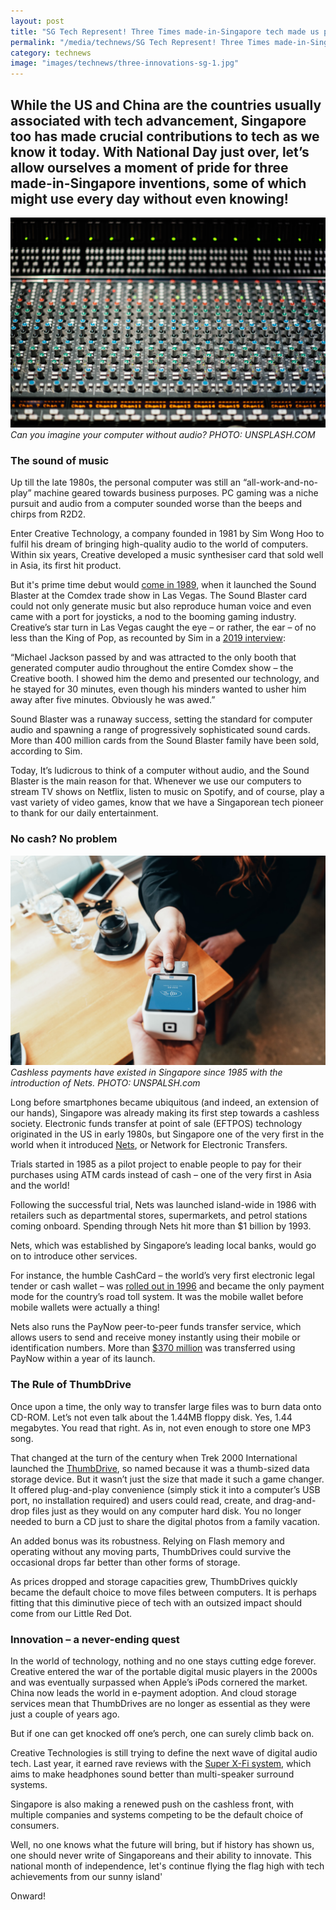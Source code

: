 ```yaml
---
layout: post
title: "SG Tech Represent! Three Times made-in-Singapore tech made us proud!"
permalink: "/media/technews/SG Tech Represent! Three Times made-in-Singapore tech made us proud!"
category: technews
image: "images/technews/three-innovations-sg-1.jpg"
---
```


While the US and China are the countries usually associated with tech advancement, Singapore too has made crucial contributions to tech as we know it today. With National Day just over, let’s allow ourselves a moment of pride for three made-in-Singapore inventions, some of which might use every day without even knowing! 
---

![SINGAPORE HAS PLENTY OF TECH INNOVATIONS TO BE PROUD OF](/images/technews/three-innovations-sg-1.jpg)
*Can you imagine your computer without audio? PHOTO: UNSPLASH.COM*

### **The sound of music**

Up till the late 1980s, the personal computer was still an “all-work-and-no-play” machine geared towards business purposes. PC gaming was a niche pursuit and audio from a computer sounded worse than the beeps and chirps from R2D2. 
 
Enter Creative Technology, a company founded in 1981 by Sim Wong Hoo to fulfil his dream of bringing high-quality audio to the world of computers. Within six years, Creative developed a music synthesiser card that sold well in Asia, its first hit product. 
 
But it's prime time debut would [come in 1989](https://sg.creative.com/corporate/milestones?year=1986%20-%201990), when it launched the Sound Blaster at the Comdex trade show in Las Vegas. The Sound Blaster card could not only generate music but also reproduce human voice and even came with a port for joysticks, a nod to the booming gaming industry.  Creative’s star turn in Las Vegas caught the eye – or rather, the ear – of no less than the King of Pop, as recounted by Sim in a [2019 interview](https://custompc.raspberrypi.org/articles/the-sound-blaster-story):
 
“Michael Jackson passed by and was attracted to the only booth that generated computer audio throughout the entire Comdex show – the Creative booth. I showed him the demo and presented our technology, and he stayed for 30 minutes, even though his minders wanted to usher him away after five minutes. Obviously he was awed.”
 
Sound Blaster was a runaway success, setting the standard for computer audio and spawning a range of progressively sophisticated sound cards. More than 400 million cards from the Sound Blaster family have been sold, according to Sim. 
 
Today, It’s ludicrous to think of a computer without audio, and the Sound Blaster is the main reason for that. Whenever we use our computers to stream TV shows on Netflix, listen to music on Spotify, and of course, play a vast variety of video games, know that we have a Singaporean tech pioneer to thank for our daily entertainment.


### **No cash? No problem**

![Cashless payments in Singapore since 1985](/images/technews/three-innovations-sg-3.jpg)
*Cashless payments have existed in Singapore since 1985 with the introduction of Nets. PHOTO: UNSPALSH.com*

Long before smartphones became ubiquitous (and indeed, an extension of our hands), Singapore was already making its first step towards a cashless society. Electronic funds transfer at point of sale (EFTPOS) technology originated in the US in early 1980s, but Singapore one of the very first in the world when it introduced [Nets](https://eresources.nlb.gov.sg/history/events/9ea5aea3-d8ab-459c-9fcb-89b19a1ba53e#3), or Network for Electronic Transfers. 

Trials started in 1985 as a pilot project to enable people to pay for their purchases using ATM cards instead of cash – one of the very first in Asia and the world! 

Following the successful trial, Nets was launched island-wide in 1986 with retailers such as departmental stores, supermarkets, and petrol stations coming onboard. Spending through Nets hit more than $1 billion by 1993. 
 
Nets, which was established by Singapore’s leading local banks, would go on to introduce other services. 

For instance, the humble CashCard – the world’s very first electronic legal tender or cash wallet – was [rolled out in 1996](https://www.nets.com.sg/about/milestones/) and became the only payment mode for the country’s road toll system. It was the mobile wallet before mobile wallets were actually a thing!  
 
Nets also runs the PayNow peer-to-peer funds transfer service, which allows users to send and receive money instantly using their mobile or identification numbers. More than [$370 million](https://www.nets.com.sg/nets-stories/is-singapore-ready-to-go-cashless) was transferred using PayNow within a year of its launch. 
 

### **The Rule of ThumbDrive**

Once upon a time, the only way to transfer large files was to burn data onto CD-ROM. Let’s not even talk about the 1.44MB floppy disk. Yes, 1.44 megabytes. You read that right. As in, not even enough to store one MP3 song. 
 
That changed at the turn of the century when Trek 2000 International launched the [ThumbDrive](https://eresources.nlb.gov.sg/infopedia/articles/SIP_1071_2010-03-23.html), so named because it was a thumb-sized data storage device. But it wasn’t just the size that made it such a game changer. It offered plug-and-play convenience (simply stick it into a computer’s USB port, no installation required) and users could read, create, and drag-and-drop files just as they would on any computer hard disk. You no longer needed to burn a CD just to share the digital photos from a family vacation. 
 
An added bonus was its robustness. Relying on Flash memory and operating without any moving parts, ThumbDrives could survive the occasional drops far better than other forms of storage. 
 
As prices dropped and storage capacities grew, ThumbDrives quickly became the default choice to move files between computers. It is perhaps fitting that this diminutive piece of tech with an outsized impact should come from our Little Red Dot. 

### **Innovation – a never-ending quest**

In the world of technology, nothing and no one stays cutting edge forever. Creative entered the war of the portable digital music players in the 2000s and was eventually surpassed when Apple’s iPods cornered the market. China now leads the world in e-payment adoption. And cloud storage services mean that ThumbDrives are no longer as essential as they were just a couple of years ago. 
 
But if one can get knocked off one’s perch, one can surely climb back on. 

Creative Technologies is still trying to define the next wave of digital audio tech. Last year, it earned rave reviews with the [Super X-Fi system](https://sg.finance.yahoo.com/news/creative-technology-returns-relevance-sim-wong-hoos-super-x-fi-034800842.html), which aims to make headphones sound better than multi-speaker surround systems. 
 
Singapore is also making a renewed push on the cashless front, with multiple companies and systems competing to be the default choice of consumers. 
 
Well, no one knows what the future will bring, but if history has shown us, one should never write of Singaporeans and their ability to innovate. This national month of independence, let's continue flying the flag high with tech achievements from our sunny island'

Onward! 
